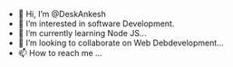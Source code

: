 - 👋 Hi, I’m @DeskAnkesh
- 👀 I’m interested in software Development.
- 🌱 I’m currently learning Node JS...
- 💞️ I’m looking to collaborate on Web Debdevelopment...
- 📫 How to reach me ...

<!---
DeskAnkesh/DeskAnkesh is a ✨ special ✨ repository because its `README.md` (this file) appears on your GitHub profile.
You can click the Preview link to take a look at your changes.
--->
